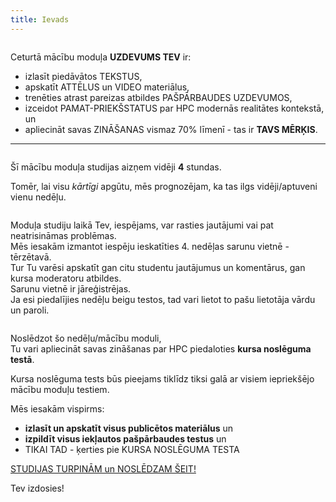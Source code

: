 ```yaml
---
title: Ievads
---
```


```attention-note {label: "Tavs uzdevums"}
```
Ceturtā mācību moduļa **UZDEVUMS TEV** ir:
- izlasīt piedāvātos TEKSTUS,
- apskatīt ATTĒLUS un VIDEO materiālus,
- trenēties atrast pareizas atbildes PAŠPĀRBAUDES UZDEVUMOS,
- izceidot PAMAT-PRIEKŠSTATUS par HPC modernās realitātes kontekstā, un
- apliecināt savas ZINĀŠANAS vismaz 70% līmenī - tas ir **TAVS MĒRĶIS**.

---

```attention-note {label: "Studijas prasa Tavu laiku"}
```
Šī mācību moduļa studijas aizņem vidēji **4** stundas.
<!--
[4. MĀCĪBU MODUĻA STUDIJAS SĀKAS ŠEIT!](https://hpc-pamati-saturs.learning.lv/preview/4-modulis/1_1)
-->
Tomēr, lai visu *kārtīgi* apgūtu, mēs prognozējam, ka tas ilgs vidēji/aptuveni vienu nedēļu.

```attention-note {label: "Tu neesi viens"}
```
Moduļa studiju laikā Tev, iespējams, var rasties jautājumi vai pat neatrisināmas problēmas.  
Mēs iesakām izmantot iespēju ieskatīties 4. nedēļas sarunu vietnē - tērzētavā.  
Tur Tu varēsi apskatīt gan citu studentu jautājumus un komentārus, gan kursa moderatoru atbildes.  
Sarunu vietnē ir jāreģistrējas.  
Ja esi piedalījies nedēļu beigu testos, tad vari lietot to pašu lietotāja vārdu un paroli.
<!--
[SARUNU VIETNE - TĒRZĒTAVA](https://4-ned-sarunas.netlify.app/) -->

```attention-note {label: "Kā pārliecināties, vai Tu esi ieguvis jaunas zināšanas?"}
```
Noslēdzot šo nedēļu/mācību moduli,  
Tu vari apliecināt savas zināšanas par HPC piedaloties **kursa noslēguma testā**.  
<!--
[4.NEDĒĻAS TESTS](https://hpc-pamati.learning.lv/exam) -->
Kursa noslēguma tests būs pieejams tiklīdz tiksi galā ar visiem iepriekšējo mācību moduļu testiem.

Mēs iesakām vispirms:
-  **izlasīt un apskatīt visus publicētos materiālus** un 
- **izpildīt visus iekļautos pašpārbaudes testus** un 
- TIKAI TAD - ķerties pie KURSA NOSLĒGUMA TESTA

[STUDIJAS TURPINĀM un NOSLĒDZAM ŠEIT!](https://hpc-pamati-saturs.learning.lv/preview/4-modulis/1_1)

Tev izdosies!
